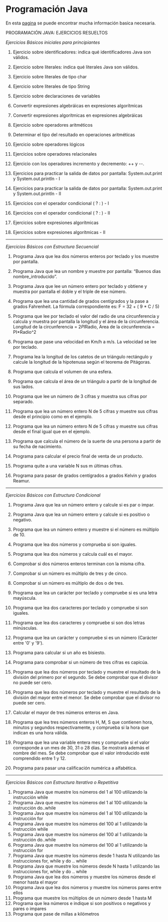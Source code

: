# Programación Java

En esta [pagina](http://puntocomnoesunlenguaje.blogspot.com/p/ejercicios.html) se puede encontrar mucha información basica necesaria.

PROGRAMACIÓN JAVA: EJERCICIOS RESUELTOS

_Ejercicios Básicos iniciales para principiantes_

1. Ejercicio sobre identificadores: indica qué identificadores Java son válidos.

2. Ejercicio sobre literales: indica qué literales Java son válidos.

3. Ejercicio sobre literales de tipo char

4. Ejercicio sobre literales de tipo String

5. Ejercicio sobre declaraciones de variables

6. Convertir expresiones algebráicas en expresiones algorítmicas

7. Convertir expresiones algorítmicas en expresiones algebráicas

8. Ejercicio sobre operadores aritméticos

9. Determinar el tipo del resultado en operaciones aritméticas

10. Ejercicio sobre operadores lógicos

11. Ejercicios sobre operadores relacionales

12. Ejercicio con los operadores incremento y decremento: ++ y --.

13. Ejercicios para practicar la salida de datos por pantalla: System.out.print y System.out.println - I

14. Ejercicios para practicar la salida de datos por pantalla: System.out.print y System.out.println - II

15. Ejercicios con el operador condicional ( ? : ) - I

16. Ejercicios con el operador condicional ( ? : ) - II

17. Ejercicios sobre expresiones algorítmicas

18. Ejercicios sobre expresiones algorítmicas - II

---

_Ejercicios Básicos con Estructura Secuencial_

1. Programa Java que lea dos números enteros por teclado y los muestre por pantalla.

2. Programa Java que lea un nombre y muestre por pantalla: “Buenos dias nombre_introducido”.

3. Programa Java que lee un número entero por teclado y obtiene y muestra por pantalla el doble y el triple de ese número.

4. Programa que lea una cantidad de grados centígrados y la pase a grados Fahrenheit. La fórmula correspondiente es: F = 32 + ( 9 \* C / 5)

5. Programa que lee por teclado el valor del radio de una circunferencia y calcula y muestra por pantalla la longitud y el área de la circunferencia. Longitud de la circunferencia = 2*PI*Radio, Area de la circunferencia = PI\*Radio^2

6. Programa que pase una velocidad en Km/h a m/s. La velocidad se lee por teclado.

7. Programa lea la longitud de los catetos de un triángulo rectángulo y calcule la longitud de la hipotenusa según el teorema de Pitágoras.

8. Programa que calcula el volumen de una esfera.

9. Programa que calcula el área de un triángulo a partir de la longitud de sus lados.

10. Programa que lee un número de 3 cifras y muestra sus cifras por separado.

11. Programa que lea un número entero N de 5 cifras y muestre sus cifras desde el principio como en el ejemplo.

12. Programa que lea un número entero N de 5 cifras y muestre sus cifras desde el final igual que en el ejemplo.

13. Programa que calcula el número de la suerte de una persona a partir de su fecha de nacimiento.

14. Programa para calcular el precio final de venta de un producto.

15. Programa quite a una variable N sus m últimas cifras.

16. Programa para pasar de grados centígrados a grados Kelvin y grados Reamur.

---

_Ejercicios Básicos con Estructura Condicional_

1. Programa Java que lea un número entero y calcule si es par o impar.

2. Programa Java que lea un número entero y calcule si es positivo o negativo.

3. Programa que lea un número entero y muestre si el número es múltiplo de 10.

4. Programa que lea dos números y comprueba si son iguales.

5. Programa que lea dos números y calcula cuál es el mayor.

6. Comprobar si dos números enteros terminan con la misma cifra.

7. Comprobar si un número es múltiplo de tres y de cinco.

8. Comprobar si un número es múltiplo de dos o de tres.

9. Programa que lea un carácter por teclado y compruebe si es una letra mayúscula.

10. Programa que lea dos caracteres por teclado y compruebe si son iguales.

11. Programa que lea dos caracteres y compruebe si son dos letras minúsculas.

12. Programa que lea un carácter y compruebe si es un número (Carácter entre '0' y '9').

13. Programa para calcular si un año es bisiesto.

14. Programa para comprobar si un número de tres cifras es capicúa.

15. Programa que lea dos números por teclado y muestre el resultado de la división del primero por el segundo. Se debe comprobar que el divisor no puede ser cero.

16. Programa que lea dos números por teclado y muestre el resultado de la división del mayor entre el menor. Se debe comprobar que el divisor no puede ser cero.

17. Calcular el mayor de tres números enteros en Java.

18. Programa que lea tres números enteros H, M, S que contienen hora, minutos y segundos respectivamente, y comprueba si la hora que indican es una hora válida.

19. Programa que lea una variable entera mes y compruebe si el valor corresponde a un mes de 30, 31 o 28 días. Se mostrará además el nombre del mes. Se debe comprobar que el valor introducido esté comprendido entre 1 y 12.

20. Programa para pasar una calificación numérica a alfabética.

---

_Ejercicios Básicos con Estructura Iterativa o Repetitiva_

1. Programa Java que muestre los números del 1 al 100 utilizando la instrucción while
2. Programa Java que muestre los números del 1 al 100 utilizando la instrucción do..while
3. Programa Java que muestre los números del 1 al 100 utilizando la instrucción for
4. Programa Java que muestre los números del 100 al 1 utilizando la instrucción while
5. Programa Java que muestre los números del 100 al 1 utilizando la instrucción do..while
6. Programa Java que muestre los números del 100 al 1 utilizando la instrucción for
7. Programa Java que muestre los números desde 1 hasta N utilizando las instrucciones for, while y do .. while
8. Programa Java que muestre los números desde N hasta 1 utilizando las instrucciones for, while y do .. while
9. Programa Java que lea dos números y muestre los números desde el menor hasta el mayor
10. Programa Java que lea dos números y muestre los números pares entre ellos
11. Programa que muestre los múltiplos de un número desde 1 hasta M
12. Programa que lea números e indique si son positivos o negativos y pares o impares
13. Programa que pase de millas a kilómetros
